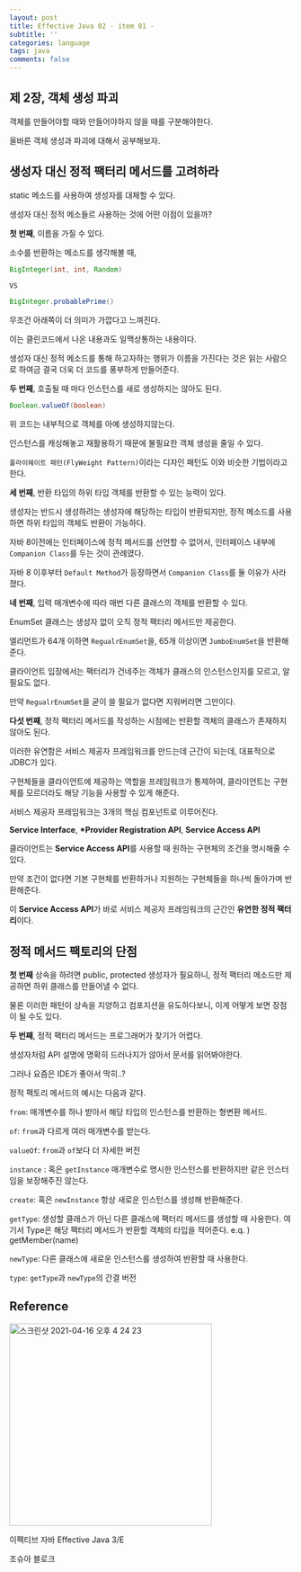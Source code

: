 ```yaml
---
layout: post
title: Effective Java 02 - item 01 -
subtitle: ''
categories: language
tags: java
comments: false
---
```


## 제 2장, 객체 생성 파괴

객체를 만들어야할 때와 만들어야하지 않을 때를 구분해야한다.

올바른 객체 생성과 파괴에 대해서 공부해보자.

## 생성자 대신 정적 팩터리 메서드를 고려하라

static 메소드를 사용하여 생성자를 대체할 수 있다.

생성자 대신 정적 메소들르 사용하는 것에 어떤 이점이 있을까?

**첫 번째**, 이름을 가질 수 있다.

소수를 반환하는 메소드를 생각해볼 때,

```Java
BigInteger(int, int, Random)

VS

BigInteger.probablePrime()
```

무조건 아래쪽이 더 의미가 가깝다고 느껴진다.

이는 클린코드에서 나온 내용과도 일맥상통하는 내용이다.

생성자 대신 정적 메소드를 통해 하고자하는 행위가 이름을 가진다는 것은 읽는 사람으로 하여금 결국 더욱 더 코드를 풍부하게 만들어준다.

**두 번째**, 호출될 때 마다 인스턴스를 새로 생성하지는 않아도 된다.

```java
Boolean.valueOf(boolean)
```

위 코드는 내부적으로 객체를 아예 생성하지않는다.

인스턴스를 캐싱해놓고 재활용하기 때문에 불필요한 객체 생성을 줄일 수 있다.

`플라이웨이트 패턴(FlyWeight Pattern)`이라는 디자인 패턴도 이와 비슷한 기법이라고 한다.

**세 번째**, 반환 타입의 하위 타입 객체를 반환할 수 있는 능력이 있다.

생성자는 반드시 생성하려는 생성자에 해당하는 타입이 반환되지만, 정적 메소드를 사용하면 하위 타입의 객체도 반환이 가능하다.

자바 8이전에는 인터페이스에 정적 메서드를 선언할 수 없어서, 인터페이스 내부에 `Companion Class`를 두는 것이 관례였다.

자바 8 이후부터 `Default Method`가 등장하면서 `Companion Class`를 둘 이유가 사라졌다.

**네 번째**, 입력 매개변수에 따라 매번 다른 클래스의 객체를 반환할 수 있다.

EnumSet 클래스는 생성자 없이 오직 정적 팩터리 메서드만 제공한다.

엘리먼트가 64개 이하면 `RegualrEnumSet`을, 65개 이상이면 `JumboEnumSet`을 반환해준다.

클라이언트 입장에서는 팩터리가 건네주는 객체가 클래스의 인스턴스인지를 모르고, 알 필요도 없다.

만약 `RegualrEnumSet`을 굳이 쓸 필요가 없다면 지워버리면 그만이다.

**다섯 번째**, 정적 팩터리 메서드를 작성하는 시점에는 반환할 객체의 클래스가 존재하지 않아도 된다.

이러한 유연함은 서비스 제공자 프레임워크를 만드는데 근간이 되는데, 대표적으로 JDBC가 있다.

구현체들을 클라이언트에 제공하는 역할을 프레임워크가 통제하여, 클라이언트는 구현체를 모르더라도 해당 기능을 사용할 수 있게 해준다.

서비스 제공자 프레임워크는 3개의 핵심 컴포넌트로 이루어진다.

**Service Interface**, **\*Provider Registration API**, **Service Access API**

클라이언트는 **Service Access API**를 사용할 때 원하는 구현체의 조건을 명시해줄 수 있다.

만약 조건이 없다면 기본 구현체를 반환하거나 지원하는 구현체들을 하나씩 돌아가며 반환해준다.

이 **Service Access API**가 바로 서비스 제공자 프레임워크의 근간인 **유연한 정적 팩터리**이다.

## 정적 메서드 팩토리의 단점

**첫 번째** 상속을 하려면 public, protected 생성자가 필요하니, 정적 팩터리 메소드만 제공하면 하위 클래스를 만들어낼 수 없다.

물론 이러한 패턴이 상속을 지양하고 컴포지션을 유도하다보니, 이게 어떻게 보면 장점이 될 수도 있다.

**두 번째**, 정적 팩터리 메서드는 프로그래머가 찾기가 어렵다.

생성자처럼 API 설명에 명확히 드러나지가 않아서 문서를 읽어봐야한다.

그러나 요즘은 IDE가 좋아서 딱히..?

정적 팩토리 메서드의 예시는 다음과 같다.

`from`: 매개변수를 하나 받아서 해당 타입의 인스턴스를 반환하는 형변환 메서드.

`of`: `from`과 다르게 여러 매개변수를 받는다.

`valueOf`: `from`과 `of`보다 더 자세한 버전

`instance` : 혹은 `getInstance` 매개변수로 명시한 인스턴스를 반환하지만 같은 인스터임을 보장해주진 않는다.

`create`: 혹은 `newInstance` 항상 새로운 인스턴스를 생성해 반환해준다.

`getType`: 생성할 클래스가 아닌 다른 클래스에 팩터리 메서드를 생성할 때 사용한다. 여기서 Type은 해당 팩터리 메서드가 반환할 객체의 타입을 적어준다. e.q. ) getMember(name)

`newType`: 다른 클래스에 새로운 인스턴스를 생성하여 반환할 때 사용한다.

`type`: `getType`과 `newType`의 간결 버전

## Reference

<img width="360" alt="스크린샷 2021-04-16 오후 4 24 23" src="https://user-images.githubusercontent.com/43809168/114987533-3e449400-9ed0-11eb-9b5f-a24f73b6f138.png">

이펙티브 자바 Effective Java 3/E

조슈아 블로크

